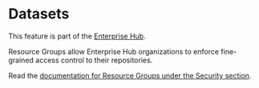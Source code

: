 # Datasets

<Tip warning={true}>
This feature is part of the <a href="https://huggingface.co/enterprise" target="_blank">Enterprise Hub</a>.
</Tip>

Resource Groups allow Enterprise Hub organizations to enforce fine-grained access control to their repositories.

Read the [documentation for Resource Groups under the Security section](./security-resource-groups).
